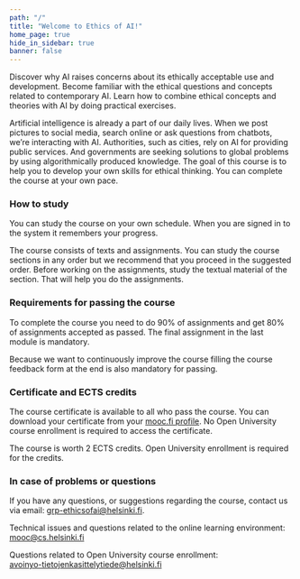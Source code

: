 ```yaml
---
path: "/"
title: "Welcome to Ethics of AI!"
home_page: true
hide_in_sidebar: true
banner: false
---
```


<hero-section title="Welcome to the Ethics of AI!" subtitle="The Ethics of AI is a free online course created by the University of Helsinki. The course is for anyone who is interested in the ethical aspects of AI – we want to encourage people to learn what AI ethics means, what can and can’t be done to develop AI in an ethically sustainable way, and how to start thinking about AI from an ethical point of view.">

</hero-section>

<teaser-question title="In this course you'll..." subtitle="Lorem ipsum dolor sit amet consetetur. Lorem ipsum dolor sit amet consetetur.">
<teaser-card icon="chart" >Discover why AI raises concerns about its ethically acceptable use and development. </teaser-card>
<teaser-card icon="presenter" state="active">Become familiar with the ethical questions and concepts related to contemporary AI.</teaser-card>
<teaser-card icon="weigh">Learn how to combine ethical concepts and theories with AI by doing practical exercises.</teaser-card>
</teaser-question>

<placeholder title="AI is becoming ever more relevant">

Artificial intelligence is already a part of our daily lives. When we post pictures to social media, search online or ask questions from chatbots, we’re interacting with AI. Authorities, such as cities, rely on AI for providing public services. And governments are seeking solutions to global problems by using algorithmically produced knowledge. The goal of this course is to help you to develop your own skills for ethical thinking. You can complete the course at your own pace.


</placeholder>

<placeholder title="FAQ">

### How to study

You can study the course on your own schedule. When you are signed in to the system it remembers your progress.

The course consists of texts and assignments. You can study the course sections in any order but we recommend that you proceed in the suggested order. Before working on the assignments, study the textual material of the section. That will help you do the assignments.

### Requirements for passing the course

To complete the course you need to do 90% of assignments and get 80% of assignments accepted as passed. The final assignment in the last module is mandatory.

Because we want to continuously improve the course filling the course feedback form at the end is also mandatory for passing.

### Certificate and ECTS credits

The course certificate is available to all who pass the course. You can download your certificate from your [mooc.fi profile](https://www.mooc.fi/en/profile/completions). No Open University course enrollment is required to access the certificate.

The course is worth 2 ECTS credits. Open University enrollment is required for the credits.

### In case of problems or questions

If you have any questions, or suggestions regarding the course, contact us via email: <grp-ethicsofai@helsinki.fi>.

Technical issues and questions related to the online learning environment: <mooc@cs.helsinki.fi>

Questions related to Open University course enrollment: <br> <avoinyo-tietojenkasittelytiede@helsinki.fi>

<br>
<br>
<br>
<br>

</placeholder>

<homepage-grid></homepage-grid>

<sponsor-section></sponsor-section>
